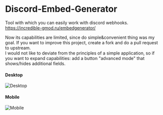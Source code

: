 # Discord-Embed-Generator
Tool with which you can easily work with discord webhooks.  
https://incredible-gmod.ru/embedgenerator/

Now its capabilities are limited, since do simple&convenient thing was my goal.
If you want to improve this project, create a fork and do a pull request to upstream.  
I would not like to deviate from the principles of a simple application, so if you want to expand capabilities: add a button "advanced mode" that shows/hides additional fields.  

#### Desktop
![Desktop](https://i.imgur.com/HqZZh4z.png)
#### Mobile
![Mobile](https://i.imgur.com/nWsjkt9.png)
